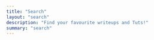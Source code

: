 ```yaml
---
title: "Search" 
layout: "search" 
description: "Find your favourite writeups and Tuts!"
summary: "search"
---
```

